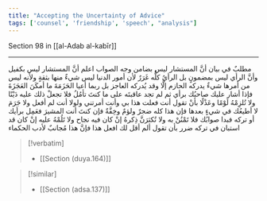 ```yaml
---
title: "Accepting the Uncertainty of Advice"
tags: ['counsel', 'friendship', 'speech', "analysis"]
---
```


 Section 98 in [[al-Adab al-kabīr]]

---
مطلبٌ في بيان أنَّ المستشار ليس بضامن وجه الصواب اعلم أنَّ المستشار ليس بكفيل وأنَّ الرأي ليس بمضمونٍ بل الرأيُ كلُّه غَرَرٌ لأن أمور الدنيا ليس شيءٌ منها بثقةٍ ولأنه ليس من أمرها شيءٌ يدركه الحازم إلَّا وقد يُدركه العاجز بل ربما أعيا الحَزَمَةَ ما أمكَنَ العَجَزَةَ فإذا أشار عليك صاحبُك برأي ثم لم تجد عاقبتَه على ما كنتَ تأمُلُ فلا تجعلْ ذلك عليه دَيْنًا ولا تُلزِمْهُ لَوْمًا وعَذْلًا بأنْ تقول أنت فعلت هذا بي وأنت أمرتني ولولا أنت لم أفعل ولا جَرَمَ لا أطيعُك في شيءٍ بعدها فإن هذا كله ضجرٌ ولؤمٌ وخِفَّةٌ  فإن كنتَ أنت المشيرَ فعَمِل برأيك أو تركه فبدا صوابُك فلا تَمْنُنْ به ولا تُكثرَنَّ ذِكرهُ إنْ كان فيه نجاح ولا تَلُمْهُ عليه إنْ كان قد استبان في تركه ضرر بأن تقول ألم أقل لك افعل هذا  فإنَّ هذا مُجانبٌ لأدب الحكماء

> [!verbatim]
> - [[Section (duya.164)]]

> [!similar]
> - [[Section (adsa.137)]]
